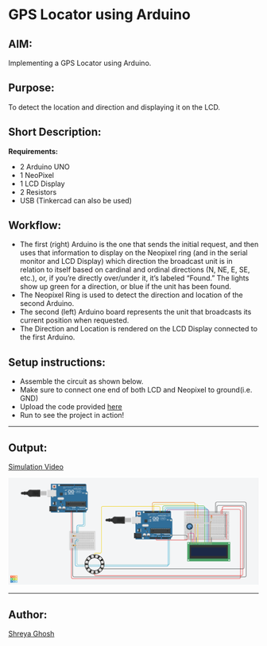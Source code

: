 # GPS Locator using Arduino

## AIM:

Implementing a GPS Locator using Arduino.

## Purpose:

To detect the location and direction and displaying it on the LCD.

## Short Description:

**Requirements:**

- 2 Arduino UNO
- 1 NeoPixel
- 1 LCD Display
- 2 Resistors
- USB
  (Tinkercad can also be used)

## Workflow:

- The first (right) Arduino is the one that sends the initial request, and then uses that information to display on the Neopixel ring (and in the serial monitor and LCD Display) which direction the broadcast unit is in relation to itself based on cardinal and ordinal directions (N, NE, E, SE, etc.), or, if you’re directly over/under it, it’s labeled “Found.” The lights show up green for a direction, or blue if the unit has been found.
- The Neopixel Ring is used to detect the direction and location of the second Arduino.
- The second (left) Arduino board represents the unit that broadcasts its current position when requested.
- The Direction and Location is rendered on the LCD Display connected to the first Arduino.


## Setup instructions:

- Assemble the circuit as shown below.
- Make sure to connect one end of both LCD and Neopixel to ground(i.e. GND)
- Upload the code provided [here](./gps_locator_using_arduino.ino)
- Run to see the project in action!

---

## Output:

[Simulation Video](https://github.com/shreya024/IoT-Spot/blob/main/Minor%20Scripts/Arduino/GPS%20Locator/images/gps_locator_using_arduino.mp4) 

![Tinkercad Circuit](./images/gps_locator_using_arduino.png)

---

## Author:

[Shreya Ghosh](https://github.com/shreya024)

